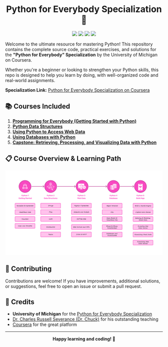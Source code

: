 <h1 align="center">Python for Everybody Specialization 🚀</h1>

<p align="center">
  <img src="https://img.shields.io/badge/year-2025-blue">
  <img src="https://img.shields.io/badge/made with-❤-red">
  <img src="https://img.shields.io/badge/platform-coursera-brightgreen">
  <img src="https://img.shields.io/badge/status-active-brightgreen">
</p>

Welcome to the ultimate resource for mastering Python! This repository contains the complete source code, practical exercises, and solutions for the **"Python for Everybody" Specialization** by the University of Michigan on Coursera.

Whether you're a beginner or looking to strengthen your Python skills, this repo is designed to help you learn by doing, with well-organized code and real-world assignments.

**Specialization Link:** [Python for Everybody Specialization on Coursera](https://www.coursera.org/specializations/python)

## 📚 Courses Included

1. [**Programming for Everybody (Getting Started with Python)**](https://www.coursera.org/learn/python?specialization=python)
2. [**Python Data Structures**](https://www.coursera.org/learn/python-data?specialization=python)
3. [**Using Python to Access Web Data**](https://www.coursera.org/learn/python-network-data?specialization=python)
4. [**Using Databases with Python**](https://www.coursera.org/learn/python-databases?specialization=python)
5. [**Capstone: Retrieving, Processing, and Visualizing Data with Python**](https://www.coursera.org/learn/python-data-visualization?specialization=python)

## 📋 Course Overview & Learning Path

![](./course-content.png)

## 🤝 Contributing

Contributions are welcome! If you have improvements, additional solutions, or suggestions, feel free to open an issue or submit a pull request.

## 🙏 Credits

- **University of Michigan** for the [Python for Everybody Specialization](https://www.coursera.org/specializations/python)
- [Dr. Charles Russell Severance (Dr. Chuck)](https://www.coursera.org/instructor/drchuck) for his outstanding teaching
- [Coursera](https://www.coursera.org/) for the great platform

---

<p align="center">
<b>Happy learning and coding! 🎉</b>
</p>